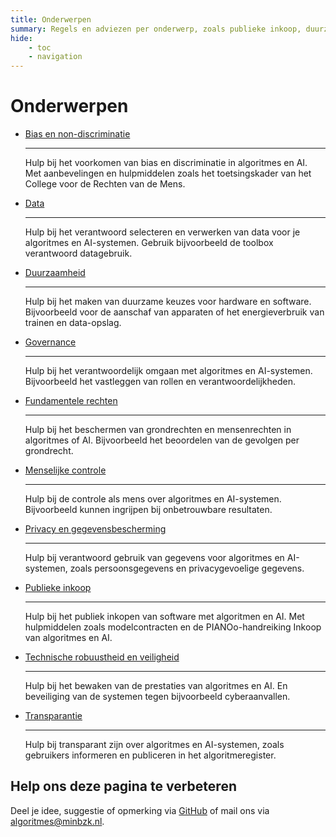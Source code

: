 ```yaml
---
title: Onderwerpen
summary: Regels en adviezen per onderwerp, zoals publieke inkoop, duurzaamheid, privacy, governance, veiligheid en transparantie.
hide:
    - toc
    - navigation
---
```

# Onderwerpen

<div class="grid cards" markdown>

-   [Bias en non-discriminatie](bias-en-non-discriminatie.md)

    ---

    Hulp bij het voorkomen van bias en discriminatie in algoritmes en AI. Met aanbevelingen en hulpmiddelen zoals het toetsingskader van het College voor de Rechten van de Mens.

-   [Data](data.md)
    
    ---

    Hulp bij het verantwoord selecteren en verwerken van data voor je algoritmes en AI-systemen. Gebruik bijvoorbeeld de toolbox verantwoord datagebruik.

-   [Duurzaamheid](duurzaamheid.md)
    
    ---

    Hulp bij het maken van duurzame keuzes voor hardware en software. Bijvoorbeeld voor de aanschaf van apparaten of het energieverbruik van trainen en data-opslag.

-   [Governance](governance.md)
    
    ---

    Hulp bij het verantwoordelijk omgaan met algoritmes en AI-systemen. Bijvoorbeeld het vastleggen van rollen en verantwoordelijkheden.

-   [Fundamentele rechten](fundamentele-rechten.md)
    
    ---

    Hulp bij het beschermen van grondrechten en mensenrechten in algoritmes of AI. Bijvoorbeeld het beoordelen van de gevolgen per grondrecht.

-   [Menselijke controle](menselijke-controle.md)
    
    ---

    Hulp bij de controle als mens over algoritmes en AI-systemen. Bijvoorbeeld kunnen ingrijpen bij onbetrouwbare resultaten.

-   [Privacy en gegevensbescherming](privacy-en-gegevensbescherming.md)
    
    ---

    Hulp bij verantwoord gebruik van gegevens voor algoritmes en AI-systemen, zoals persoonsgegevens en privacygevoelige gegevens.

-   [Publieke inkoop](publieke-inkoop.md)
    
    ---

    Hulp bij het publiek inkopen van software met algoritmen en AI. Met hulpmiddelen zoals modelcontracten en de PIANOo-handreiking Inkoop van algoritmes en AI.

-   [Technische robuustheid en veiligheid](technische-robuustheid-en-veiligheid.md)
    
    ---

    Hulp bij het bewaken van de prestaties van algoritmes en AI. En beveiliging van de systemen tegen bijvoorbeeld cyberaanvallen.

-   [Transparantie](transparantie.md)
    
    ---

    Hulp bij transparant zijn over algoritmes en AI-systemen, zoals gebruikers informeren en publiceren in het algoritmeregister.

</div>

## Help ons deze pagina te verbeteren
Deel je idee, suggestie of opmerking via [GitHub](https://github.com/MinBZK/Algoritmekader/edit/main/docs/onderwerpen/index.md) of mail ons via [algoritmes@minbzk.nl](mailto:algoritmes@minbzk.nl).
